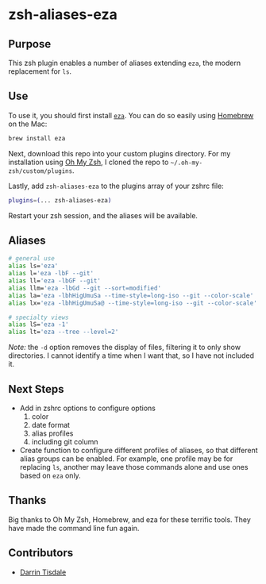 # zsh-aliases-eza

## Purpose

This zsh plugin enables a number of aliases extending `eza`, the modern replacement for `ls`.

## Use

To use it, you should first install [`eza`](https://the.eza.website). You can do so easily using [Homebrew](https://brew.sh) on the Mac:

```bash
brew install eza
```

Next, download this repo into your custom plugins directory. For my installation using [Oh My Zsh](https://ohmyz.sh/), I cloned the repo to `~/.oh-my-zsh/custom/plugins`.

Lastly, add `zsh-aliases-eza` to the plugins array of your zshrc file:

```bash
plugins=(... zsh-aliases-eza)
```

Restart your zsh session, and the aliases will be available.

## Aliases

```bash
# general use
alias ls='eza'                                                          # ls
alias l='eza -lbF --git'                                                # list, size, type, git
alias ll='eza -lbGF --git'                                             # long list
alias llm='eza -lbGd --git --sort=modified'                            # long list, modified date sort
alias la='eza -lbhHigUmuSa --time-style=long-iso --git --color-scale'  # all list
alias lx='eza -lbhHigUmuSa@ --time-style=long-iso --git --color-scale' # all + extended list

# specialty views
alias lS='eza -1'                                                              # one column, just names
alias lt='eza --tree --level=2'                                         # tree

```

*Note:* the `-d` option removes the display of files, filtering it to only show directories. I cannot identify a time when I want that, so I have not included it.

## Next Steps

* Add in zshrc options to configure options
  1. color
  2. date format
  3. alias profiles
  4. including git column
* Create function to configure different profiles of aliases, so that different alias groups can be enabled. For example, one profile may be for replacing `ls`, another may leave those commands alone and use ones based on `eza` only.

## Thanks

Big thanks to Oh My Zsh, Homebrew, and eza for these terrific tools. They have made the command line fun again.

## Contributors

* [Darrin Tisdale](https://github.com/darrintisdale)

